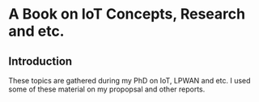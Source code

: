 # A Book on IoT Concepts, Research and etc.

## Introduction

These topics are gathered during my PhD on IoT, LPWAN and etc.
I used some of these material on my propopsal and other reports.
